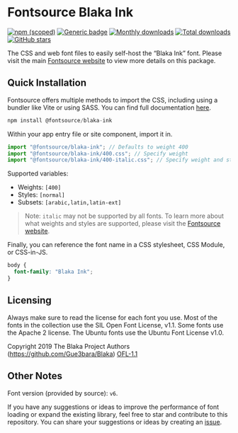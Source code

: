 # Fontsource Blaka Ink

[![npm (scoped)](https://img.shields.io/npm/v/@fontsource/blaka-ink?color=brightgreen)](https://www.npmjs.com/package/@fontsource/blaka-ink) [![Generic badge](https://img.shields.io/badge/fontsource-passing-brightgreen)](https://github.com/fontsource/fontsource) [![Monthly downloads](https://badgen.net/npm/dm/@fontsource/blaka-ink)](https://github.com/fontsource/fontsource) [![Total downloads](https://badgen.net/npm/dt/@fontsource/blaka-ink)](https://github.com/fontsource/fontsource) [![GitHub stars](https://img.shields.io/github/stars/fontsource/fontsource.svg?style=social&label=Star)](https://github.com/fontsource/fontsource/stargazers)

The CSS and web font files to easily self-host the “Blaka Ink” font. Please visit the main [Fontsource website](https://fontsource.org/fonts/blaka-ink) to view more details on this package.

## Quick Installation

Fontsource offers multiple methods to import the CSS, including using a bundler like Vite or using SASS. You can find full documentation [here](https://fontsource.org/docs/getting-started/introduction).

```javascript
npm install @fontsource/blaka-ink
```

Within your app entry file or site component, import it in.

```javascript
import "@fontsource/blaka-ink"; // Defaults to weight 400
import "@fontsource/blaka-ink/400.css"; // Specify weight
import "@fontsource/blaka-ink/400-italic.css"; // Specify weight and style
```

Supported variables:
- Weights: `[400]`
- Styles: `[normal]`
- Subsets: `[arabic,latin,latin-ext]`

> Note: `italic` may not be supported by all fonts. To learn more about what weights and styles are supported, please visit the [Fontsource website](https://fontsource.org/fonts/blaka-ink).

Finally, you can reference the font name in a CSS stylesheet, CSS Module, or CSS-in-JS.

```css
body {
  font-family: "Blaka Ink";
}
```

## Licensing
Always make sure to read the license for each font you use. Most of the fonts in the collection use the SIL Open Font License, v1.1. Some fonts use the Apache 2 license. The Ubuntu fonts use the Ubuntu Font License v1.0.

Copyright 2019 The Blaka Project Authors (https://github.com/Gue3bara/Blaka)
[OFL-1.1](http://scripts.sil.org/OFL)

## Other Notes
Font version (provided by source): `v6`.

If you have any suggestions or ideas to improve the performance of font loading or expand the existing library, feel free to star and contribute to this repository. You can share your suggestions or ideas by creating an [issue](https://github.com/fontsource/fontsource/issues).